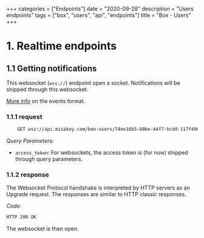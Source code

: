 +++
categories = ["Endpoints"]
date = "2020-09-28"
description = "Users endpoints"
tags = ["box", "users", "api", "endpoints"]
title = "Box - Users"
+++

# 1. Realtime endpoints

## 1.1 Getting notifications

This websocket (`wss://`) endpoint open a socket.
Notifications will be shipped through this websocket.

[More info](/concepts/realtime) on the events format.

### 1.1.1 request

```bash
    GET wss://api.misakey.com/box-users/74ee16b5-89be-44f7-bcdd-117f496a90a7/ws?access_token=
```

_Query Parameters:_

- `access_token`: For websockets, the access token is (for now) shipped through query parameters.

### 1.1.2 response

The Websocket Protocol handshake is interpreted by HTTP servers as an Upgrade request.
The responses are similar to HTTP classic responses.

_Code_:
```bash
HTTP 200 OK
```

The websocket is then open.
